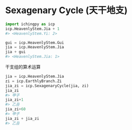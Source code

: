 # Sexagenary Cycle (天干地支)

```python
import ichingpy as icp
icp.HeavenlyStem.Jia + 1
#> <HeavenlyStem.Yi: 2>
```

```python
gui = icp.HeavenlyStem.Gui
jia = icp.HeavenlyStem.Jia
jia + gui 
#> <HeavenlyStem.Jia: 1>
```

干支组的算术运算
```python
jia = icp.HeavenlyStem.Jia 
zi = icp.EarthlyBranch.Zi
jia_zi = icp.SexagenaryCycle(jia, zi)
jia_zi
#> 甲子
jia_zi+1
#> 乙丑
jia_zi+60
#> 甲子
jia_zi + jia_zi
#> 乙丑
```